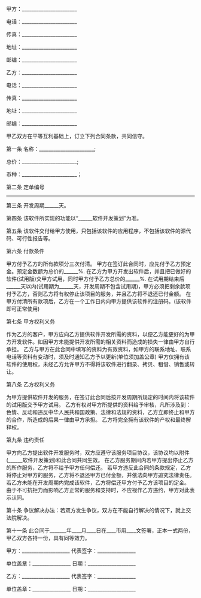 
 


甲方：_______________________


电话：_______________________


传真：_______________________


地址：_______________________


邮编：_______________________


乙方：_______________________


电话：_______________________


传真：_______________________


地址：_______________________


邮编：_______________________


甲乙双方在平等互利基础上，订立下列合同条款，共同信守。


第一条 名称：_______________________;


总价：_______________________;


币种：_______________________；


第二条 定单编号


_______________________


第三条 开发周期______天。


第四条 该软件所实现的功能以“______软件开发策划”为准。


第五条 该软件交付给甲方使用，只包括该软件的应用程序，不包括该软件的源代码、可行性报告等。


第六条 付款条件


甲方付予乙方的所有款项分三次付清。 甲方在签订此合同时，应先付予乙方预定金。预定金数额为总价的______%. 在乙方为甲方开发出软件后，并且把已做好的软件(试用版)交甲方试用，同时甲方付予乙方总价的______%. 在试用期结束后______天以内(试用期为______天，开发周期不包含试用期)，甲方必须把剩余款项付予乙方，否则乙方将有权停止该项目的服务，并且乙方将不退还已付金额。 在甲方付清所有款项后，乙方在一个工作日内向甲方提供该软件的注册码。(该软件即可正常使用)


第七条 甲方权利义务


作为乙方的客户，甲方应向乙方提供软件开发所需的资料，以便乙方能更好的为甲方开发软件。如因甲方未能提供开发所需的相关资料而造成的损失一律由甲方自行承担。 乙方与甲方在此合同中填写的资料为有效资料，如甲方的联系地址、联系电话等资料有变动时，须及时通知乙方予以更新(单位须加盖公章) 甲方仅拥有该软件的使用权，未经乙方允许甲方不得将该软件进行翻录、拷贝、租借、销售或转让。


第八条 乙方权利义务


为甲方提供软件开发的服务，在签订此合同后按开发周期所规定的时间内将该软件的试用版交予甲方试用。 乙方有权对甲方所提供的资料给予审核，凡所涉及到：色情、反动和违反中华人民共和国政策、法律和法规的资料，乙方立即终止和甲方的合作，所造成的后果一律由甲方承担。 乙方将完全拥有该软件的产权和最终解释权。


第九条 违约责任


甲方向乙方提出软件开发服务时，双方应遵守该服务项目协议，该协议均以附件(______软件开发策划)和此合同共同生效。 在乙方服务期间内若甲方提出停止乙方的所作服务，乙方将不给予甲方任何偿还。 若甲方违反此合同的条款规定，乙方将停止对甲方的服务，乙方将不退还甲方已付金额，并依法向甲方追究法律责任。 若乙方未能在开发周期内完成该软件，乙方将偿还甲方付予乙方该项目的定金。 由于不可抗拒力而影响乙方正常的服务和支持时，不应视作乙方违约，甲方对此表示认同。


第十条 争议解决办法：若双方发生争议，双方在不能自行解决的情况下，就上交法院解决。


第十一条 此合同于_______年____月____日在____市用____文签署，正本一式两份，甲乙双方各持一份，具有同等效力。


甲方：____________________ 代表签字：________________


单位盖章：________________ 日期：____________________


乙方：____________________ 代表签字：________________


单位盖章：________________ 日期：____________________
 


 

 
 
 
 
 
  


  
 

  


  


  
 
 
 
 

